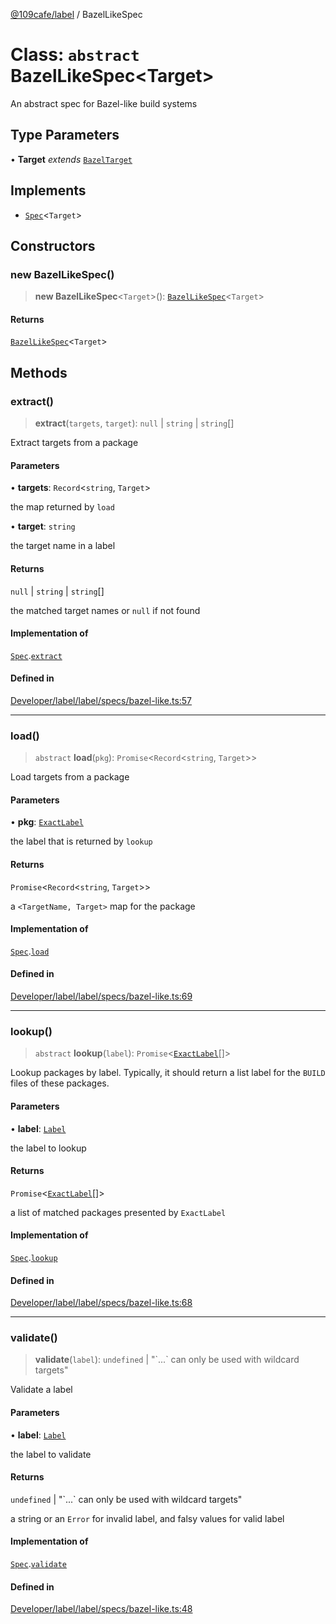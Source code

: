 [@109cafe/label](index.md) / BazelLikeSpec

# Class: `abstract` BazelLikeSpec\<Target\>

An abstract spec for Bazel-like build systems

## Type Parameters

• **Target** *extends* [`BazelTarget`](TypeAlias.BazelTarget.md)

## Implements

- [`Spec`](Interface.Spec.md)\<`Target`\>

## Constructors

### new BazelLikeSpec()

> **new BazelLikeSpec**\<`Target`\>(): [`BazelLikeSpec`](Class.BazelLikeSpec.md)\<`Target`\>

#### Returns

[`BazelLikeSpec`](Class.BazelLikeSpec.md)\<`Target`\>

## Methods

### extract()

> **extract**(`targets`, `target`): `null` \| `string` \| `string`[]

Extract targets from a package

#### Parameters

• **targets**: `Record`\<`string`, `Target`\>

the map returned by `load`

• **target**: `string`

the target name in a label

#### Returns

`null` \| `string` \| `string`[]

the matched target names or `null` if not found

#### Implementation of

[`Spec`](Interface.Spec.md).[`extract`](Interface.Spec.md#extract)

#### Defined in

[Developer/label/label/specs/bazel-like.ts:57](https://github.com/xc2/label/blob/c12a0050bfe7ea4c2cc1dec2e68df3b1f8e58bda/label/specs/bazel-like.ts#L57)

***

### load()

> `abstract` **load**(`pkg`): `Promise`\<`Record`\<`string`, `Target`\>\>

Load targets from a package

#### Parameters

• **pkg**: [`ExactLabel`](Interface.ExactLabel.md)

the label that is returned by `lookup`

#### Returns

`Promise`\<`Record`\<`string`, `Target`\>\>

a `<TargetName, Target>` map for the package

#### Implementation of

[`Spec`](Interface.Spec.md).[`load`](Interface.Spec.md#load)

#### Defined in

[Developer/label/label/specs/bazel-like.ts:69](https://github.com/xc2/label/blob/c12a0050bfe7ea4c2cc1dec2e68df3b1f8e58bda/label/specs/bazel-like.ts#L69)

***

### lookup()

> `abstract` **lookup**(`label`): `Promise`\<[`ExactLabel`](Interface.ExactLabel.md)[]\>

Lookup packages by label. Typically, it should return a list label for the `BUILD` files of these packages.

#### Parameters

• **label**: [`Label`](Interface.Label.md)

the label to lookup

#### Returns

`Promise`\<[`ExactLabel`](Interface.ExactLabel.md)[]\>

a list of matched packages presented by `ExactLabel`

#### Implementation of

[`Spec`](Interface.Spec.md).[`lookup`](Interface.Spec.md#lookup)

#### Defined in

[Developer/label/label/specs/bazel-like.ts:68](https://github.com/xc2/label/blob/c12a0050bfe7ea4c2cc1dec2e68df3b1f8e58bda/label/specs/bazel-like.ts#L68)

***

### validate()

> **validate**(`label`): `undefined` \| "\`...\` can only be used with wildcard targets"

Validate a label

#### Parameters

• **label**: [`Label`](Interface.Label.md)

the label to validate

#### Returns

`undefined` \| "\`...\` can only be used with wildcard targets"

a string or an `Error` for invalid label, and falsy values for valid label

#### Implementation of

[`Spec`](Interface.Spec.md).[`validate`](Interface.Spec.md#validate)

#### Defined in

[Developer/label/label/specs/bazel-like.ts:48](https://github.com/xc2/label/blob/c12a0050bfe7ea4c2cc1dec2e68df3b1f8e58bda/label/specs/bazel-like.ts#L48)
